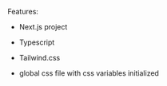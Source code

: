 Features:

- Next.js project
- Typescript
- Tailwind.css

- global css file with css variables initialized
